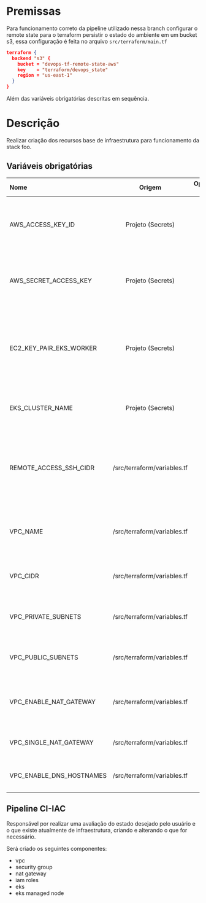 # Premissas 

Para funcionamento correto da pipeline utilizado nessa branch configurar o remote state para o terraform persistir o estado do ambiente em um bucket s3, essa configuração é feita no arquivo `src/terraform/main.tf`

```json
terraform {
  backend "s3" {
    bucket = "devops-tf-remote-state-aws"
    key    = "terraform/devops_state"
    region = "us-east-1"
  }
}
```

Além das variáveis obrigatórias descritas em sequência.


# Descrição

Realizar criação dos recursos base de infraestrutura para funcionamento da stack foo.

## Variáveis obrigatórias

| Nome                    |  Origem  | Opcional ? | Descrição                                                                                                  |
| :-------------------    | :----------: | :--------: | ---------------------------------------------------------------------------------------------              |
| AWS_ACCESS_KEY_ID       |  Projeto (Secrets)   |    NÃO     | ID da chave de acesso para realizar acões na AWS                                              |
| AWS_SECRET_ACCESS_KEY   |  Projeto (Secrets)   |    NÃO     | Segredo da chave de acesso para realizar acões na AWS                                         |
| EC2_KEY_PAIR_EKS_WORKER |  Projeto (Secrets)   |    NÃO     | Nome da key pair a ser utilizada para acesso remoto aos workers do eks                        |
| EKS_CLUSTER_NAME        |  Projeto (Secrets)   |    NÃO     | Nome do cluster AWS EKS a ser criado                                                          |
| REMOTE_ACCESS_SSH_CIDR  |  /src/terraform/variables.tf   |    SIM     | Lista de endereços permitido para acesso remoto via ssh aos workers do cluster eks  |
| VPC_NAME                |  /src/terraform/variables.tf   |    SIM     | Nome da VPC a ser utilizada pelo cluster EKS  |
| VPC_CIDR                |  /src/terraform/variables.tf   |    SIM     | Address space a ser utilizado na VPC  |
| VPC_PRIVATE_SUBNETS                |  /src/terraform/variables.tf   |    SIM     | Definição das subnetes privadas para VPC  |
| VPC_PUBLIC_SUBNETS                |  /src/terraform/variables.tf   |    SIM     | Definição das subnetes publicas para VPC  |
| VPC_ENABLE_NAT_GATEWAY                |  /src/terraform/variables.tf   |    SIM     | Habilitar criação de um nat gateway para a VPC  |
| VPC_SINGLE_NAT_GATEWAY                |  /src/terraform/variables.tf   |    SIM     | Utilizar único nat gateway para VPC  |
| VPC_ENABLE_DNS_HOSTNAMES                |  /src/terraform/variables.tf   |    SIM     | Utilizar único nat gateway para VPC  |

## Pipeline CI-IAC

Responsável por realizar uma avaliação do estado desejado pelo usuário e o que existe atualmente de infraestrutura, criando e alterando o que for necessário.

Será criado os seguintes componentes:

-   vpc
-   security group
-   nat gateway
-   iam roles
-   eks
-   eks managed node
